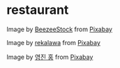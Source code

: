 # restaurant

Image by <a href="https://pixabay.com/users/beezeestock-13337584/?utm_source=link-attribution&utm_medium=referral&utm_campaign=image&utm_content=7511641">BeezeeStock</a> from <a href="https://pixabay.com//?utm_source=link-attribution&utm_medium=referral&utm_campaign=image&utm_content=7511641">Pixabay</a>

Image by <a href="https://pixabay.com/users/rekalawa-11909178/?utm_source=link-attribution&utm_medium=referral&utm_campaign=image&utm_content=8766983">rekalawa</a> from <a href="https://pixabay.com//?utm_source=link-attribution&utm_medium=referral&utm_campaign=image&utm_content=8766983">Pixabay</a>

Image by <a href="https://pixabay.com/users/bern98-1797038/?utm_source=link-attribution&utm_medium=referral&utm_campaign=image&utm_content=1102039">영진 홍</a> from <a href="https://pixabay.com//?utm_source=link-attribution&utm_medium=referral&utm_campaign=image&utm_content=1102039">Pixabay</a>